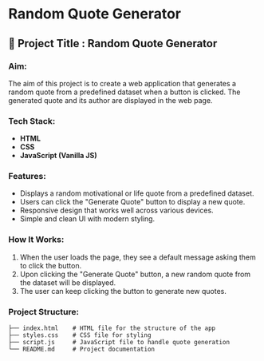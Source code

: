 # Random Quote Generator

## 🔴 Project Title : Random Quote Generator

### Aim:
The aim of this project is to create a web application that generates a random quote from a predefined dataset when a button is clicked. The generated quote and its author are displayed in the web page.

### Tech Stack:
- **HTML**
- **CSS**
- **JavaScript (Vanilla JS)**

### Features:
- Displays a random motivational or life quote from a predefined dataset.
- Users can click the "Generate Quote" button to display a new quote.
- Responsive design that works well across various devices.
- Simple and clean UI with modern styling.

### How It Works:
1. When the user loads the page, they see a default message asking them to click the button.
2. Upon clicking the "Generate Quote" button, a new random quote from the dataset will be displayed.
3. The user can keep clicking the button to generate new quotes.

### Project Structure:

```
├── index.html    # HTML file for the structure of the app
├── styles.css    # CSS file for styling
├── script.js     # JavaScript file to handle quote generation
└── README.md     # Project documentation
```

